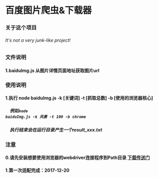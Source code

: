 # 百度图片爬虫&amp;下载器

### 关于这个项目
###### It's not a very junk-like project!

### 文件说明
#### 1.baiduImg.js 从图片详情页面地址获取图片url

### 使用说明
#### 1.执行 node baiduImg.js -k [关键词] -t [抓取总数] -b [使用的浏览器核心]
##### &ensp;&ensp;例如<code>node baiduImg.js -k 风景 -t 100 -b chrome</code>
##### &ensp;&ensp;**执行结束会在运行目录产生一个result_xxx.txt**

### 注意
#### 0.请先安装想要使用浏览器的webdriver连接程序到Path目录 <a href="http://docs.seleniumhq.org/download/">下载传送门</a>
#### 1.第一次适配完成：2017-12-20
